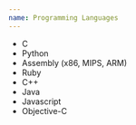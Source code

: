 ```yaml
---
name: Programming Languages
---
```

* C
* Python
* Assembly (x86, MIPS, ARM)
* Ruby
* C++
* Java
* Javascript
* Objective-C
